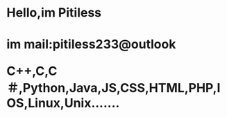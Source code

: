 <h1>Hello,im Pitiless<h1>
<p>im mail:pitiless233@outlook<p>
<p>C++,C,C＃,Python,Java,JS,CSS,HTML,PHP,IOS,Linux,Unix.......<p>
